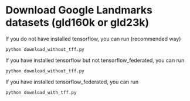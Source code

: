 # Download Google Landmarks datasets (gld160k or gld23k)


If you do not have installed tensorflow, you can run (recommended way)
```
python download_without_tff.py

```



If you have installed tensorflow but not tensorflow_federated, you can run
```
python download_without_tff.py

```



If you have installed tensorflow_federated, you can run
```
python download_with_tff.py

```
